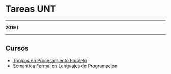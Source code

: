 # Tareas UNT
___
**2019 I**
___
## Cursos

 * [Topicos en Procesamiento Paralelo](Pro_paralela/readme)
 * [Semantica Formal en Lenguajes de Programacion](Semantica_Formal/readme)
